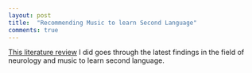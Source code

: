 ```yaml
---
layout: post
title:  "Recommending Music to learn Second Language"
comments: true
---
```


[This literature review]({{site.baseurl}}/static/literature-review-music.pdf) I did goes through the latest findings in the field of neurology and music to learn second language.
